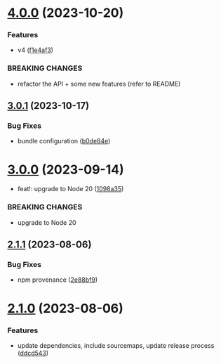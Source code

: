 # [4.0.0](https://github.com/samialdury/gracy/compare/v3.0.1...v4.0.0) (2023-10-20)


### Features

* v4 ([f1e4af3](https://github.com/samialdury/gracy/commit/f1e4af306dabf305c826c0c80a348c9cc457d123))


### BREAKING CHANGES

* refactor the API + some new features (refer to README)

## [3.0.1](https://github.com/samialdury/gracy/compare/v3.0.0...v3.0.1) (2023-10-17)


### Bug Fixes

* bundle configuration ([b0de84e](https://github.com/samialdury/gracy/commit/b0de84e8b4877232bdf72b8846e7562846ccc099))

# [3.0.0](https://github.com/samialdury/gracy/compare/v2.1.1...v3.0.0) (2023-09-14)


* feat!: upgrade to Node 20 ([1098a35](https://github.com/samialdury/gracy/commit/1098a35adb69ccf7d5e39d996a40339543df23f0))


### BREAKING CHANGES

* upgrade to Node 20

## [2.1.1](https://github.com/samialdury/gracy/compare/v2.1.0...v2.1.1) (2023-08-06)


### Bug Fixes

* npm provenance ([2e88bf9](https://github.com/samialdury/gracy/commit/2e88bf9a4bc5e085d1afb4bc1107d945fb1ce005))

# [2.1.0](https://github.com/samialdury/gracy/compare/v2.0.2...v2.1.0) (2023-08-06)


### Features

* update dependencies, include sourcemaps, update release process ([ddcd543](https://github.com/samialdury/gracy/commit/ddcd543d5b66c90e1957070a0686728b3331fd76))
